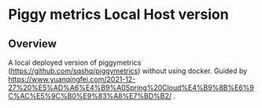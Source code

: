 # Piggy metrics Local Host version

## Overview
A local deployed version of piggymetrics (https://github.com/sqshq/piggymetrics) without using docker.
Guided by https://www.yuanqingfei.com/2021-12-27%20%E5%AD%A6%E4%B9%A0Spring%20Cloud%E4%B9%8B%E6%9C%AC%E5%9C%B0%E9%83%A8%E7%BD%B2/ .
